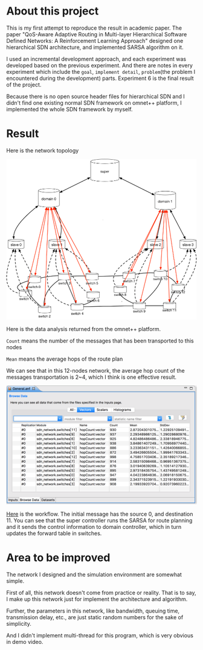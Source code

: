 # About this project

This is my first attempt to reproduce the result in academic paper. The paper "QoS-Aware Adaptive Routing in Multi-layer Hierarchical Software Defined Networks: A Reinforcement Learning Approach" designed one hierarchical SDN architecture, and implemented SARSA algorithm on it. 

I used an incremental development approach, and each experiment was developed based on the previous experiment. And there are notes in every experiment which include the `goal`, `implement detail`, `problem`(the problem I encountered during the development) parts. Experiment 6 is the final result of the project.

Because there is no open source header files for hierarchical SDN and I didn't find one existing normal SDN framework on omnet++ platform, I implemented the whole SDN framework by myself. 

# Result

Here is the network topology 

![](SDN.png)



Here is the data analysis returned from the omnet++ platform. 

`Count` means the number of the messages that has been transported to this nodes

`Mean` means the average hops of the route plan

We can see that in this 12-nodes network, the average hop count of the messages transportation is 2~4, which I think is one effective result. 

![](Analysis.png)



[Here](https://github.com/qhb1001/SDN-Simulation/blob/master/demo.mp4) is the workflow. The initial message has the source 0, and destination 11. You can see that the super controller runs the SARSA for route planning and it sends the control information to domain controller, which in turn updates the forward table in switches. 

# Area to be improved

The network I designed and the simulation environment are somewhat simple. 

First of all, this network doesn't come from practice or reality. That is to say, I make up this network just for implement the architecture and algorithm. 

Further, the parameters in this network, like bandwidth, queuing time, transmission delay, etc., are just static random numbers for the sake of simplicity. 

And I didn't implement multi-thread for this program, which is very obvious in demo video. 